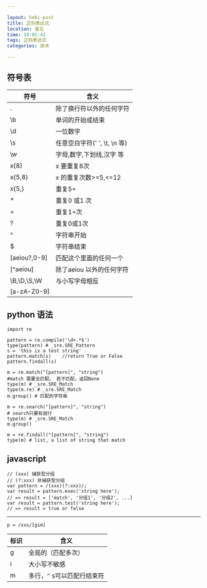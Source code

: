 ```yaml
---

layout: hebi-post
title: 正则表达式
location: 淮北
time: 18:01:41
tags: 正则表达式
categories: 技术

---
```


## 符号表
| 符号  | 含义 |
| ---   | --- |
|  .      | 除了换行符以外的任何字符 |
|  \b     | 单词的开始或结束 |
|  \d     | 一位数字 |
|  \s     | 任意空白字符(' ', \t, \n 等) |
|  \w     | 字母,数字,下划线,汉字 等 |
|  x{8}   | x 要重复8次 |
|  x{5,8} | x 的重复次数>=5,<=12 |
|  x{5,}  | 重复5+ |
|  *      | 重复0 或1 次 |
|  +      | 重复1+次 |
|  ?      | 重复0或1次 |
|  ^      | 字符串开始 |
|  $      | 字符串结束 |
|  [aeiou?,0-9]  | 匹配这个里面的任何一个 |
|  [^aeiou]      | 除了aeiou 以外的任何字符 |
|  \B,\D,\S,\W   | 与小写字母相反 |
| [a-zA-Z0-9]    |   |

<!--more-->

## python 语法

```
import re

pattern = re.compile('\d+.*$')
type(pattern) # _sre.SRE_Pattern
s = 'this is a test string'
pattern.match(s)    //return True or False
pattern.findall(s)

m = re.match("[pattern]", "string")
#match 需要全匹配。 若不匹配，返回None
type(m) # _sre.SRE_Match
type(m.re) # _sre.SRE_Match
m.group() # 匹配的字符串

m = re.search("[pattern]", "string")
# search只要有就行
type(m) # _sre.SRE_Match
m.group()

m = re.findall("[pattern]", "string")
type(m) # list, a list of string that match
```

## javascript

```
// (xxx) 捕获型分组
// (?:xxx) 非捕获型分组
var pattern = /(xxx)(?:xxx)/;
var result = pattern.exec('string here');
// => result = ['match', '分组1', '分组2', ...]
var result = pattern.test('string here');
// => result = true or false
```

---

`p = /xxx/[gim]`

|  标识 |  含义 |
|  ---  |  ---    |
| g | 全局的（匹配多次）|
| i | 大小写不敏感 |
| m | 多行，`^` `$`可以匹配行结束符 |
